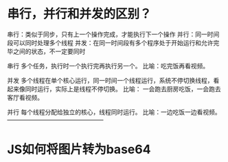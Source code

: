 # 串行，并行和并发的区别？
串行：类似于同步，只有上一个操作完成，才能执行下一个操作
并行：同一时间段可以同时处理多个线程
并发：在同一时间段有多个程序处于开始运行和允许完毕之间的状态，不一定要同时

串行
多个任务，执行时一个执行完再执行另一个。
比喻：吃完饭再看视频。

并发
多个线程在单个核心运行，同一时间一个线程运行，系统不停切换线程，看起来像同时运行，实际上是线程不停切换。
比喻： 一会跑去厨房吃饭，一会跑去客厅看视频。

并行
每个线程分配给独立的核心，线程同时运行。
比喻：一边吃饭一边看视频。
————————————————

# JS如何将图片转为base64